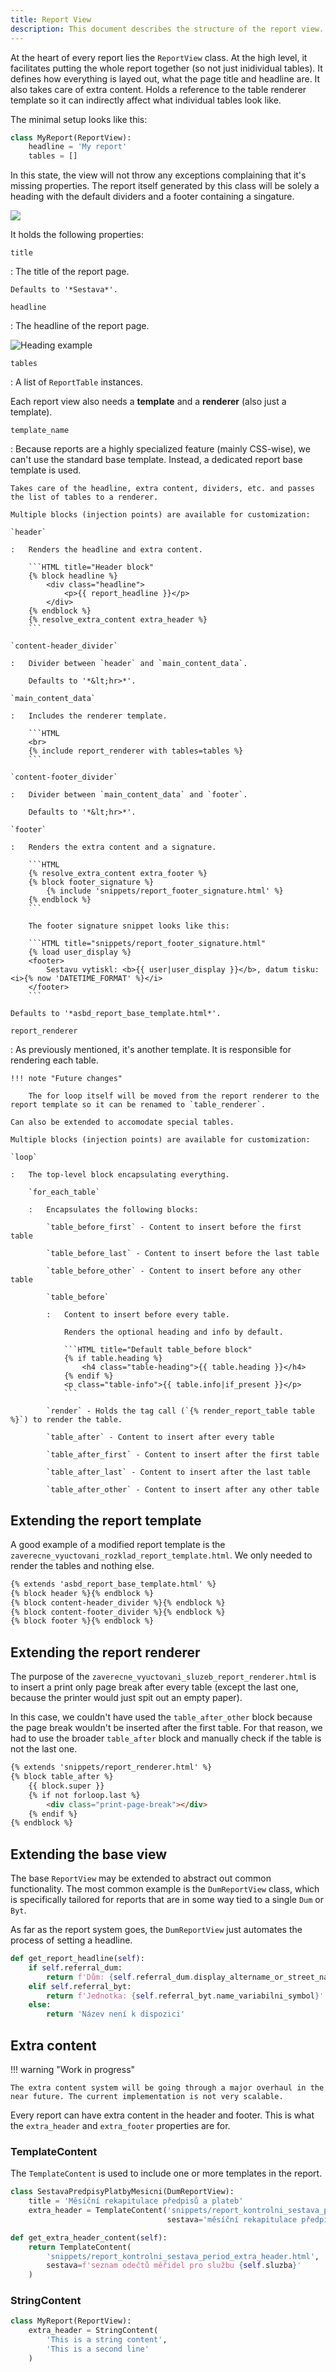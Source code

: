 ```yaml
---
title: Report View
description: This document describes the structure of the report view.
---
```


At the heart of every report lies the `ReportView` class. At the high level, it facilitates putting the whole report together (so not just inidividual tables). It defines how everything is layed out, what the page title and headline are. It also takes care of extra content. Holds a reference to the table renderer template so it can indirectly affect what individual tables look like.

The minimal setup looks like this:

```Python title="A bare minimum report configuration"
class MyReport(ReportView):
    headline = 'My report'
    tables = []
```

In this state, the view will not throw any exceptions complaining that it's missing properties. The report itself generated by this class will be solely a heading with the default dividers and a footer containing a singature.

![](empty_report.png)

It holds the following properties:

`title`

:   The title of the report page.

    Defaults to '*Sestava*'.

`headline`

:   The headline of the report page.

![Heading example](headline.png)

`tables`

:   A list of `ReportTable` instances.

Each report view also needs a **template** and a **renderer** (also just a template).

`template_name`

:   Because reports are a highly specialized feature (mainly CSS-wise), we can't use the standard base template. Instead, a dedicated report base template is used.

    Takes care of the headline, extra content, dividers, etc. and passes the list of tables to a renderer.

    Multiple blocks (injection points) are available for customization:

    `header`

    :   Renders the headline and extra content.

        ```HTML title="Header block"
        {% block headline %}
            <div class="headline">
                <p>{{ report_headline }}</p>
            </div>
        {% endblock %}
        {% resolve_extra_content extra_header %}
        ```

    `content-header_divider`

    :   Divider between `header` and `main_content_data`.

        Defaults to '*&lt;hr>*'.

    `main_content_data`

    :   Includes the renderer template.

        ```HTML
        <br>
        {% include report_renderer with tables=tables %}
        ```

    `content-footer_divider`

    :   Divider between `main_content_data` and `footer`.

        Defaults to '*&lt;hr>*'.

    `footer`

    :   Renders the extra content and a signature.

        ```HTML
        {% resolve_extra_content extra_footer %}
        {% block footer_signature %}
            {% include 'snippets/report_footer_signature.html' %}
        {% endblock %}
        ```

        The footer signature snippet looks like this:

        ```HTML title="snippets/report_footer_signature.html"
        {% load user_display %}
        <footer>
            Sestavu vytiskl: <b>{{ user|user_display }}</b>, datum tisku: <i>{% now 'DATETIME_FORMAT' %}</i>
        </footer>
        ```

    Defaults to '*asbd_report_base_template.html*'.

`report_renderer`

:   As previously mentioned, it's another template. It is responsible for rendering each table.

    !!! note "Future changes"

        The for loop itself will be moved from the report renderer to the report template so it can be renamed to `table_renderer`.

    Can also be extended to accomodate special tables.

    Multiple blocks (injection points) are available for customization:

    `loop`

    :   The top-level block encapsulating everything.

        `for_each_table`

        :   Encapsulates the following blocks:

            `table_before_first` - Content to insert before the first table

            `table_before_last` - Content to insert before the last table

            `table_before_other` - Content to insert before any other table

            `table_before`

            :   Content to insert before every table.

                Renders the optional heading and info by default.

                ```HTML title="Default table_before block"
                {% if table.heading %}
                    <h4 class="table-heading">{{ table.heading }}</h4>
                {% endif %}
                <p class="table-info">{{ table.info|if_present }}</p>
                ```

            `render` - Holds the tag call (`{% render_report_table table %}`) to render the table.

            `table_after` - Content to insert after every table

            `table_after_first` - Content to insert after the first table

            `table_after_last` - Content to insert after the last table

            `table_after_other` - Content to insert after any other table

## Extending the report template

A good example of a modified report template is the `zaverecne_vyuctovani_rozklad_report_template.html`. We only needed to render the tables and nothing else.

```HTML title="zaverecne_vyuctovani_rozklad_report_template.html"
{% extends 'asbd_report_base_template.html' %}
{% block header %}{% endblock %}
{% block content-header_divider %}{% endblock %}
{% block content-footer_divider %}{% endblock %}
{% block footer %}{% endblock %}
```

## Extending the report renderer

The purpose of the `zaverecne_vyuctovani_sluzeb_report_renderer.html` is to insert a print only page break after every table (except the last one, because the printer would just spit out an empty paper).

In this case, we couldn't have used the `table_after_other` block because the page break wouldn't be inserted after the first table. For that reason, we had to use the broader `table_after` block and manually check if the table is not the last one.

```HTML title="zaverecne_vyuctovani_sluzeb_report_renderer.html"
{% extends 'snippets/report_renderer.html' %}
{% block table_after %}
    {{ block.super }}
    {% if not forloop.last %}
        <div class="print-page-break"></div>
    {% endif %}
{% endblock %}
```

## Extending the base view

The base `ReportView` may be extended to abstract out common functionality. The most common example is the `DumReportView` class, which is specifically tailored for reports that are in some way tied to a single `Dum` or `Byt`.

As far as the report system goes, the `DumReportView` just automates the process of setting a headline.

```Python title="The headline logic in the DumReportView class"
def get_report_headline(self):
    if self.referral_dum:
        return f'Dům: {self.referral_dum.display_altername_or_street_name}'
    elif self.referral_byt:
        return f'Jednotka: {self.referral_byt.name_variabilni_symbol}'
    else:
        return 'Název není k dispozici'
```

## Extra content

!!! warning "Work in progress"

    The extra content system will be going through a major overhaul in the near future. The current implementation is not very scalable.

Every report can have extra content in the header and footer. This is what the `extra_header` and `extra_footer` properties are for.

### TemplateContent

The `TemplateContent` is used to include one or more templates in the report.

```Python title="Example 1: Assigning the property directly"
class SestavaPredpisyPlatbyMesicni(DumReportView):
    title = 'Měsíční rekapitulace předpisů a plateb'
    extra_header = TemplateContent('snippets/report_kontrolni_sestava_period_extra_header.html',
                                   sestava='měsíční rekapitulace předpisů a plateb (kumulovaně)')
```

```Python title="Example 2: Using a function - dynamic context"
def get_extra_header_content(self):
    return TemplateContent(
        'snippets/report_kontrolni_sestava_period_extra_header.html',
        sestava=f'seznam odečtů měřidel pro službu {self.sluzba}'
    )
```

### StringContent

```Python
class MyReport(ReportView):
    extra_header = StringContent(
        'This is a string content', 
        'This is a second line'
    )
```
